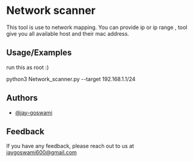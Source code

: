 
# Network scanner

This tool is use to network mapping.
You can provide ip or ip range , tool give
you all available host and their mac address.


## Usage/Examples
run this as root :) 

python3 Network_scanner.py --target 192.168.1.1/24


## Authors

- [@jay-goswami](https://www.github.com/jay-goswami)


## Feedback

If you have any feedback, please reach out to us at jaygoswami600@gmail.com

